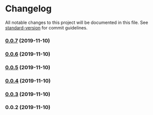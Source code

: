 # Changelog

All notable changes to this project will be documented in this file. See [standard-version](https://github.com/conventional-changelog/standard-version) for commit guidelines.

### [0.0.7](https://github.com/alexxsexotic/leafy-design-system/compare/v0.0.6...v0.0.7) (2019-11-10)

### [0.0.6](https://github.com/alexxsexotic/leafy-design-system/compare/v0.0.5...v0.0.6) (2019-11-10)

### [0.0.5](https://github.com/alexxsexotic/leafy-design-system/compare/v0.0.4...v0.0.5) (2019-11-10)

### [0.0.4](https://github.com/alexxsexotic/leafy-design-system/compare/v0.0.3...v0.0.4) (2019-11-10)

### [0.0.3](https://github.com/alexxsexotic/leafy-design-system/compare/v0.0.2...v0.0.3) (2019-11-10)

### 0.0.2 (2019-11-10)
